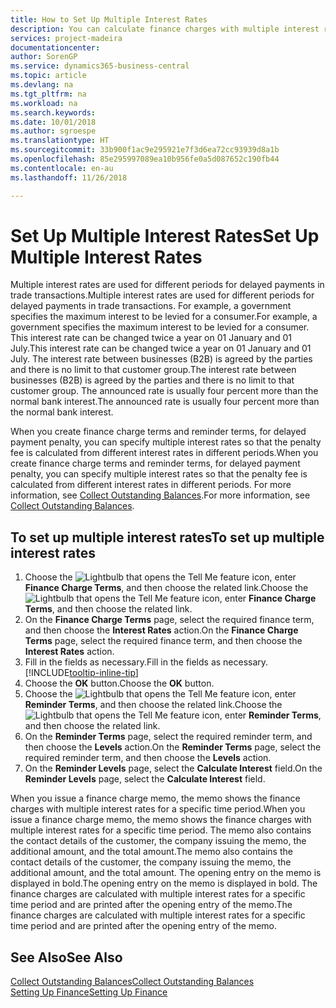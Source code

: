 ```yaml
---
title: How to Set Up Multiple Interest Rates
description: You can calculate finance charges with multiple interest rates for a specific period. The interest calculation is similar for all financial charges, with variation only in the rate of interest for a specific period.
services: project-madeira
documentationcenter: 
author: SorenGP
ms.service: dynamics365-business-central
ms.topic: article
ms.devlang: na
ms.tgt_pltfrm: na
ms.workload: na
ms.search.keywords: 
ms.date: 10/01/2018
ms.author: sgroespe
ms.translationtype: HT
ms.sourcegitcommit: 33b900f1ac9e295921e7f3d6ea72cc93939d8a1b
ms.openlocfilehash: 85e295997089ea10b956fe0a5d087652c190fb44
ms.contentlocale: en-au
ms.lasthandoff: 11/26/2018

---
```

# <a name="set-up-multiple-interest-rates"></a><span data-ttu-id="f456e-104">Set Up Multiple Interest Rates</span><span class="sxs-lookup"><span data-stu-id="f456e-104">Set Up Multiple Interest Rates</span></span>
<span data-ttu-id="f456e-105">Multiple interest rates are used for different periods for delayed payments in trade transactions.</span><span class="sxs-lookup"><span data-stu-id="f456e-105">Multiple interest rates are used for different periods for delayed payments in trade transactions.</span></span> <span data-ttu-id="f456e-106">For example, a government specifies the maximum interest to be levied for a consumer.</span><span class="sxs-lookup"><span data-stu-id="f456e-106">For example, a government specifies the maximum interest to be levied for a consumer.</span></span> <span data-ttu-id="f456e-107">This interest rate can be changed twice a year on 01 January and 01 July.</span><span class="sxs-lookup"><span data-stu-id="f456e-107">This interest rate can be changed twice a year on 01 January and 01 July.</span></span> <span data-ttu-id="f456e-108">The interest rate between businesses (B2B) is agreed by the parties and there is no limit to that customer group.</span><span class="sxs-lookup"><span data-stu-id="f456e-108">The interest rate between businesses (B2B) is agreed by the parties and there is no limit to that customer group.</span></span> <span data-ttu-id="f456e-109">The announced rate is usually four percent more than the normal bank interest.</span><span class="sxs-lookup"><span data-stu-id="f456e-109">The announced rate is usually four percent more than the normal bank interest.</span></span>

<span data-ttu-id="f456e-110">When you create finance charge terms and reminder terms, for delayed payment penalty, you can specify multiple interest rates so that the penalty fee is calculated from different interest rates in different periods.</span><span class="sxs-lookup"><span data-stu-id="f456e-110">When you create finance charge terms and reminder terms, for delayed payment penalty, you can specify multiple interest rates so that the penalty fee is calculated from different interest rates in different periods.</span></span> <span data-ttu-id="f456e-111">For more information, see [Collect Outstanding Balances](receivables-collect-outstanding-balances.md).</span><span class="sxs-lookup"><span data-stu-id="f456e-111">For more information, see [Collect Outstanding Balances](receivables-collect-outstanding-balances.md).</span></span>

## <a name="to-set-up-multiple-interest-rates"></a><span data-ttu-id="f456e-112">To set up multiple interest rates</span><span class="sxs-lookup"><span data-stu-id="f456e-112">To set up multiple interest rates</span></span>  
1.  <span data-ttu-id="f456e-113">Choose the ![Lightbulb that opens the Tell Me feature](media/ui-search/search_small.png "Tell me what you want to do") icon, enter **Finance Charge Terms**, and then choose the related link.</span><span class="sxs-lookup"><span data-stu-id="f456e-113">Choose the ![Lightbulb that opens the Tell Me feature](media/ui-search/search_small.png "Tell me what you want to do") icon, enter **Finance Charge Terms**, and then choose the related link.</span></span>  
2.  <span data-ttu-id="f456e-114">On the **Finance Charge Terms** page, select the required finance term, and then choose the **Interest Rates** action.</span><span class="sxs-lookup"><span data-stu-id="f456e-114">On the **Finance Charge Terms** page, select the required finance term, and then choose the **Interest Rates** action.</span></span>  
3.  <span data-ttu-id="f456e-115">Fill in the fields as necessary.</span><span class="sxs-lookup"><span data-stu-id="f456e-115">Fill in the fields as necessary.</span></span> [!INCLUDE[tooltip-inline-tip](includes/tooltip-inline-tip_md.md)]
4.  <span data-ttu-id="f456e-116">Choose the **OK** button.</span><span class="sxs-lookup"><span data-stu-id="f456e-116">Choose the **OK** button.</span></span>  
5.  <span data-ttu-id="f456e-117">Choose the ![Lightbulb that opens the Tell Me feature](media/ui-search/search_small.png "Tell me what you want to do") icon, enter **Reminder Terms**, and then choose the related link.</span><span class="sxs-lookup"><span data-stu-id="f456e-117">Choose the ![Lightbulb that opens the Tell Me feature](media/ui-search/search_small.png "Tell me what you want to do") icon, enter **Reminder Terms**, and then choose the related link.</span></span>  
6.  <span data-ttu-id="f456e-118">On the **Reminder Terms** page, select the required reminder term, and then choose the **Levels** action.</span><span class="sxs-lookup"><span data-stu-id="f456e-118">On the **Reminder Terms** page, select the required reminder term, and then choose the **Levels** action.</span></span>  
7.  <span data-ttu-id="f456e-119">On the **Reminder Levels** page, select the **Calculate Interest** field.</span><span class="sxs-lookup"><span data-stu-id="f456e-119">On the **Reminder Levels** page, select the **Calculate Interest** field.</span></span>  

<span data-ttu-id="f456e-120">When you issue a finance charge memo, the memo shows the finance charges with multiple interest rates for a specific time period.</span><span class="sxs-lookup"><span data-stu-id="f456e-120">When you issue a finance charge memo, the memo shows the finance charges with multiple interest rates for a specific time period.</span></span> <span data-ttu-id="f456e-121">The memo also contains the contact details of the customer, the company issuing the memo, the additional amount, and the total amount.</span><span class="sxs-lookup"><span data-stu-id="f456e-121">The memo also contains the contact details of the customer, the company issuing the memo, the additional amount, and the total amount.</span></span> <span data-ttu-id="f456e-122">The opening entry on the memo is displayed in bold.</span><span class="sxs-lookup"><span data-stu-id="f456e-122">The opening entry on the memo is displayed in bold.</span></span> <span data-ttu-id="f456e-123">The finance charges are calculated with multiple interest rates for a specific time period and are printed after the opening entry of the memo.</span><span class="sxs-lookup"><span data-stu-id="f456e-123">The finance charges are calculated with multiple interest rates for a specific time period and are printed after the opening entry of the memo.</span></span>  

## <a name="see-also"></a><span data-ttu-id="f456e-124">See Also</span><span class="sxs-lookup"><span data-stu-id="f456e-124">See Also</span></span>  
[<span data-ttu-id="f456e-125">Collect Outstanding Balances</span><span class="sxs-lookup"><span data-stu-id="f456e-125">Collect Outstanding Balances</span></span>](receivables-collect-outstanding-balances.md)  
[<span data-ttu-id="f456e-126">Setting Up Finance</span><span class="sxs-lookup"><span data-stu-id="f456e-126">Setting Up Finance</span></span>](finance-setup-finance.md)

